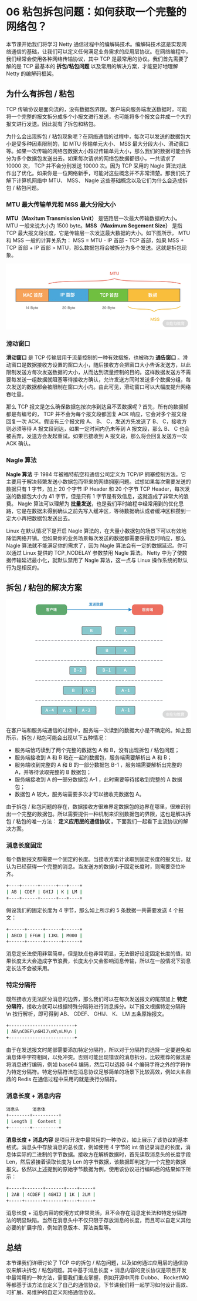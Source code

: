 # 06 粘包拆包问题：如何获取一个完整的网络包？

本节课开始我们将学习 Netty 通信过程中的编解码技术。编解码技术这是实现网络通信的基础，让我们可以定义任何满足业务需求的应用层协议。在网络编程中，我们经常会使用各种网络传输协议，其中 TCP 是最常用的协议。我们首先需要了解的是 TCP 最基本的 **拆包/粘包问题** 以及常用的解决方案，才能更好地理解 Netty 的编解码框架。

## 为什么有拆包 / 粘包

TCP 传输协议是面向流的，没有数据包界限。客户端向服务端发送数据时，可能将一个完整的报文拆分成多个小报文进行发送，也可能将多个报文合并成一个大的报文进行发送。因此就有了拆包和粘包。

为什么会出现拆包 / 粘包现象呢？在网络通信的过程中，每次可以发送的数据包大小是受多种因素限制的，如 MTU 传输单元大小、 MSS 最大分段大小、滑动窗口等。如果一次传输的网络包数据大小超过传输单元大小，那么我们的数据可能会拆分为多个数据包发送出去。如果每次请求的网络包数据都很小，一共请求了 10000 次， TCP 并不会分别发送 10000 次。因为 TCP 采用的 Nagle 算法对此作出了优化。如果你是一位网络新手，可能对这些概念并不非常清楚。那我们先了解下计算机网络中 MTU、 MSS、 Nagle 这些基础概念以及它们为什么会造成拆包 / 粘包问题。

### MTU 最大传输单元和 MSS 最大分段大小

**MTU（Maxitum Transmission Unit）** 是链路层一次最大传输数据的大小。 MTU 一般来说大小为 1500 byte。**MSS（Maximum Segement Size）** 是指 TCP 最大报文段长度，它是传输层一次发送最大数据的大小。如下图所示， MTU 和 MSS 一般的计算关系为： MSS = MTU - IP 首部 - TCP 首部，如果 MSS + TCP 首部 + IP 首部 > MTU，那么数据包将会被拆分为多个发送。这就是拆包现象。

![Drawing 1.png](assets/CgqCHl-iZjqAVNpwAAC-5hm9AJA479.png)

### 滑动窗口

**滑动窗口** 是 TCP 传输层用于流量控制的一种有效措施，也被称为 **通告窗口** 。滑动窗口是数据接收方设置的窗口大小，随后接收方会把窗口大小告诉发送方，以此限制发送方每次发送数据的大小，从而达到流量控制的目的。这样数据发送方不需要每发送一组数据就阻塞等待接收方确认，允许发送方同时发送多个数据分组，每次发送的数据都会被限制在窗口大小内。由此可见，滑动窗口可以大幅度提升网络吞吐量。

那么 TCP 报文是怎么确保数据包按次序到达且不丢数据呢？首先，所有的数据帧都是有编号的， TCP 并不会为每个报文段都回复 ACK 响应，它会对多个报文段回复一次 ACK。假设有三个报文段 A、 B、 C，发送方先发送了 B、 C，接收方则必须等待 A 报文段到达，如果一定时间内仍未等到 A 报文段，那么 B、 C 也会被丢弃，发送方会发起重试。如果已接收到 A 报文段，那么将会回复发送方一次 ACK 确认。

### Nagle 算法

**Nagle 算法** 于 1984 年被福特航空和通信公司定义为 TCP/IP 拥塞控制方法。它主要用于解决频繁发送小数据包而带来的网络拥塞问题。试想如果每次需要发送的数据只有 1 字节，加上 20 个字节 IP Header 和 20 个字节 TCP Header，每次发送的数据包大小为 41 字节，但是只有 1 字节是有效信息，这就造成了非常大的浪费。 Nagle 算法可以理解为 **批量发送**，也是我们平时编程中经常用到的优化思路，它是在数据未得到确认之前先写入缓冲区，等待数据确认或者缓冲区积攒到一定大小再把数据包发送出去。

Linux 在默认情况下是开启 Nagle 算法的，在大量小数据包的场景下可以有效地降低网络开销。但如果你的业务场景每次发送的数据都需要获得及时响应，那么 Nagle 算法就不能满足你的需求了，因为 Nagle 算法会有一定的数据延迟。你可以通过 Linux 提供的 TCP_NODELAY 参数禁用 Nagle 算法。 Netty 中为了使数据传输延迟最小化，就默认禁用了 Nagle 算法，这一点与 Linux 操作系统的默认行为是相反的。

## 拆包 / 粘包的解决方案

![Drawing 3.png](assets/CgqCHl-iZk2ALa_sAAD704YRY80575.png)

在客户端和服务端通信的过程中，服务端一次读到的数据大小是不确定的。如上图所示，拆包 / 粘包可能会出现以下五种情况：

- 服务端恰巧读到了两个完整的数据包 A 和 B，没有出现拆包 / 粘包问题；
- 服务端接收到 A 和 B 粘在一起的数据包，服务端需要解析出 A 和 B；
- 服务端收到完整的 A 和 B 的一部分数据包 B-1 ，服务端需要解析出完整的 A，并等待读取完整的 B 数据包；
- 服务端接收到 A 的一部分数据包 A-1 ，此时需要等待接收到完整的 A 数据包；
- 数据包 A 较大，服务端需要多次才可以接收完数据包 A。

由于拆包 / 粘包问题的存在，数据接收方很难界定数据包的边界在哪里，很难识别出一个完整的数据包。所以需要提供一种机制来识别数据包的界限，这也是解决拆包 / 粘包的唯一方法： **定义应用层的通信协议** 。下面我们一起看下主流协议的解决方案。

### 消息长度固定

每个数据报文都需要一个固定的长度。当接收方累计读取到固定长度的报文后，就认为已经获得一个完整的消息。当发送方的数据小于固定长度时，则需要空位补齐。

```bash
+----+------+------+---+----+
| AB | CDEF | GHIJ | K | LM |
+----+------+------+---+----+
```

假设我们的固定长度为 4 字节，那么如上所示的 5 条数据一共需要发送 4 个报文：

```bash
+------+------+------+------+
| ABCD | EFGH | IJKL | M000 |
+------+------+------+------+
```

消息定长法使用非常简单，但是缺点也非常明显，无法很好设定固定长度的值，如果长度太大会造成字节浪费，长度太小又会影响消息传输，所以在一般情况下消息定长法不会被采用。

### 特定分隔符

既然接收方无法区分消息的边界，那么我们可以在每次发送报文的尾部加上 **特定分隔符**，接收方就可以根据特殊分隔符进行消息拆分。以下报文根据特定分隔符 \\n 按行解析，即可得到 AB、 CDEF、 GHIJ、 K、 LM 五条原始报文。

```bash
+-------------------------+
| AB\nCDEF\nGHIJ\nK\nLM\n |
+-------------------------+
```

由于在发送报文时尾部需要添加特定分隔符，所以对于分隔符的选择一定要避免和消息体中字符相同，以免冲突。否则可能出现错误的消息拆分。比较推荐的做法是将消息进行编码，例如 base64 编码，然后可以选择 64 个编码字符之外的字符作为特定分隔符。特定分隔符法在消息协议足够简单的场景下比较高效，例如大名鼎鼎的 Redis 在通信过程中采用的就是换行分隔符。

### 消息长度 + 消息内容

```bash
消息头     消息体
+--------+----------+
| Length |  Content |
+--------+----------+
```

**消息长度 + 消息内容** 是项目开发中最常用的一种协议，如上展示了该协议的基本格式。消息头中存放消息的总长度，例如使用 4 字节的 int 值记录消息的长度，消息体实际的二进制的字节数据。接收方在解析数据时，首先读取消息头的长度字段 Len，然后紧接着读取长度为 Len 的字节数据，该数据即判定为一个完整的数据报文。依然以上述提到的原始字节数据为例，使用该协议进行编码后的结果如下所示：

```bash
+-----+-------+-------+----+-----+
| 2AB | 4CDEF | 4GHIJ | 1K | 2LM |
+-----+-------+-------+----+-----+
```

消息长度 + 消息内容的使用方式非常灵活，且不会存在消息定长法和特定分隔符法的明显缺陷。当然在消息头中不仅只限于存放消息的长度，而且可以自定义其他必要的扩展字段，例如消息版本、算法类型等。

## 总结

本节课我们详细讨论了 TCP 中的拆包 / 粘包问题，以及如何通过应用层的通信协议来解决拆包 / 粘包问题。其中基于消息长度 + 消息内容的变长协议是项目开发中最常用的一种方法，需要我们重点掌握，例如开源中间件 Dubbo、 RocketMQ 等都基于该方法自定义了自己的通信协议，下节课我们将一起学习如何设计高效、可扩展、易维护的自定义网络通信协议。
